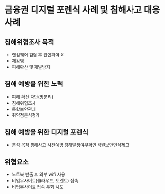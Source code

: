 # 금융권 디지털 포렌식 사례 및 침해사고 대응 사례 

## 침해위협조사 목적

* 랜섬웨어 감염 후 원인파악 X
 * 재감염
* 피해확산 및 재발방지

## 침해 예방을 위한 노력

* 피해 확산 차단(망분리)
* 침해위협조사
* 통합보안관제
* 취약점분석평가 

## 침해 예방을 위한 디지털 포렌식

* 분석 목적
침해사고 사전예방
침해발생여부확인
직원보안인식제고

## 위협요소

* 노트북 반출 후 외부 wifi 사용
* 비업무사이트(클라우드, 토렌트) 접속
* 비업무사이트 접속 우회 시도


